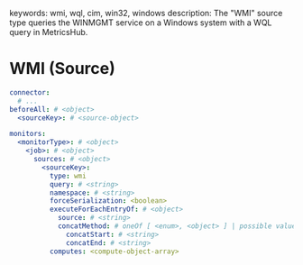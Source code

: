 keywords: wmi, wql, cim, win32, windows
description: The "WMI" source type queries the WINMGMT service on a Windows system with a WQL query in MetricsHub.

# WMI (Source)

```yaml
connector:
  # ...
beforeAll: # <object>
  <sourceKey>: # <source-object>

monitors:
  <monitorType>: # <object>
    <job>: # <object>
      sources: # <object>
        <sourceKey>:
          type: wmi
          query: # <string>
          namespace: # <string>
          forceSerialization: <boolean>
          executeForEachEntryOf: # <object>
            source: # <string>
            concatMethod: # oneOf [ <enum>, <object> ] | possible values for <enum> : [ list, json_array, json_array_extended ]
              concatStart: # <string>
              concatEnd: # <string>
          computes: <compute-object-array>
```
